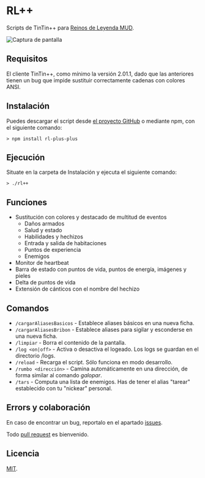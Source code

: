 # RL++

Scripts de TinTin++ para [Reinos de Leyenda MUD](http://www.reinosdeleyenda.es/).

![Captura de pantalla](https://cloud.githubusercontent.com/assets/448131/21314478/9c830800-c5f7-11e6-925c-026018b74461.png)

## Requisitos

El cliente TinTin++, como mínimo la versión 2.01.1, dado que las anteriores tienen un
bug que impide sustituir correctamente cadenas con colores ANSI.

## Instalación

Puedes descargar el script desde [el proyecto GitHub](https://github.com/dunkelheit/rl-plus-plus)
o mediante npm, con el siguiente comando:

```
> npm install rl-plus-plus
```

## Ejecución

Situate en la carpeta de Instalación y ejecuta el siguiente comando:

```
> ./rl++
```

## Funciones

* Sustitución con colores y destacado de multitud de eventos
    * Daños armados
    * Salud y estado
    * Habilidades y hechizos
    * Entrada y salida de habitaciones
    * Puntos de experiencia
    * Enemigos
* Monitor de heartbeat
* Barra de estado con puntos de vida, puntos de energía, imágenes y pieles
* Delta de puntos de vida
* Extensión de cánticos con el nombre del hechizo

## Comandos

* `/cargarAliasesBasicos` - Establece aliases básicos en una nueva ficha.
* `/cargarAliasesBribon` - Establece aliases para sigilar y esconderse en una nueva ficha.
* `/limpiar` - Borra el contenido de la pantalla.
* `/log <on|off>` - Activa o desactiva el logeado. Los logs se guardan en el directorio /logs.
* `/reload` - Recarga el script. Sólo funciona en modo desarrollo.
* `/rumbo <dirección>` - Camina automáticamente en una dirección, de forma similar al comando _galopar_.
* `/tars` - Computa una lista de enemigos. Has de tener el alias "tarear" establecido con tu "nickear" personal.

## Errors y colaboración

En caso de encontrar un bug, reportalo en el apartado [issues](https://github.com/dunkelheit/rl-plus-plus/issues).

Todo [pull request](https://github.com/dunkelheit/rl-plus-plus/pulls) es bienvenido.

## Licencia

[MIT](LICENSE).
